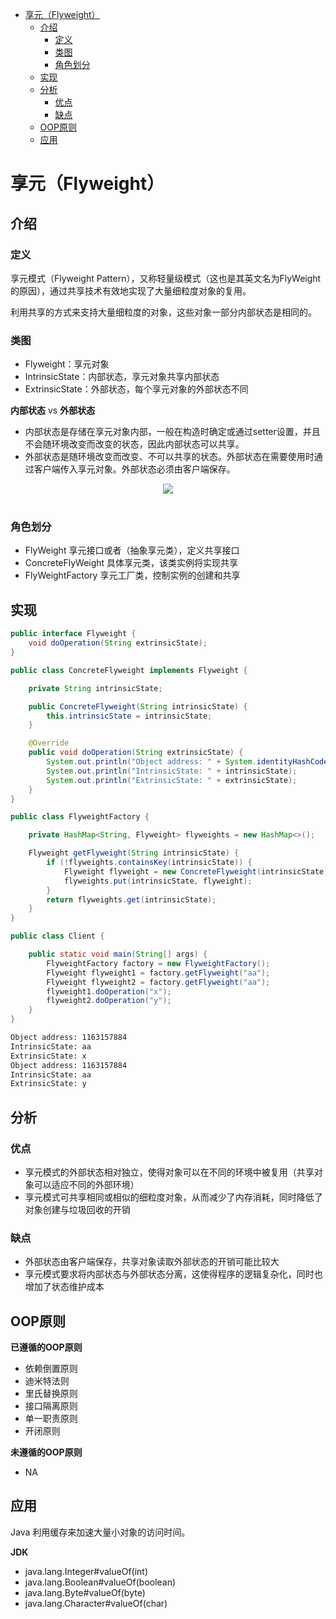 <!-- TOC -->
* [享元（Flyweight）](#享元Flyweight)
  * [介绍](#介绍)
    * [定义](#定义)
    * [类图](#类图)
    * [角色划分](#角色划分)
  * [实现](#实现)
  * [分析](#分析)
    * [优点](#优点)
    * [缺点](#缺点)
  * [OOP原则](#OOP原则)
  * [应用](#应用)

<!-- TOC -->


# 享元（Flyweight）

## 介绍

### 定义

享元模式（Flyweight Pattern），又称轻量级模式（这也是其英文名为FlyWeight的原因），通过共享技术有效地实现了大量细粒度对象的复用。

利用共享的方式来支持大量细粒度的对象，这些对象一部分内部状态是相同的。

### 类图

- Flyweight：享元对象
- IntrinsicState：内部状态，享元对象共享内部状态
- ExtrinsicState：外部状态，每个享元对象的外部状态不同

**内部状态** vs **外部状态**
- 内部状态是存储在享元对象内部，一般在构造时确定或通过setter设置，并且不会随环境改变而改变的状态，因此内部状态可以共享。
- 外部状态是随环境改变而改变、不可以共享的状态。外部状态在需要使用时通过客户端传入享元对象。外部状态必须由客户端保存。

<div align="center"> <img src="https://cs-notes-1256109796.cos.ap-guangzhou.myqcloud.com/5f5c22d5-9c0e-49e1-b5b0-6cc7032724d4.png"/> </div><br>

### 角色划分

- FlyWeight 享元接口或者（抽象享元类），定义共享接口
- ConcreteFlyWeight 具体享元类，该类实例将实现共享
- FlyWeightFactory 享元工厂类，控制实例的创建和共享

## 实现

```java
public interface Flyweight {
    void doOperation(String extrinsicState);
}
```

```java
public class ConcreteFlyweight implements Flyweight {

    private String intrinsicState;

    public ConcreteFlyweight(String intrinsicState) {
        this.intrinsicState = intrinsicState;
    }

    @Override
    public void doOperation(String extrinsicState) {
        System.out.println("Object address: " + System.identityHashCode(this));
        System.out.println("IntrinsicState: " + intrinsicState);
        System.out.println("ExtrinsicState: " + extrinsicState);
    }
}
```

```java
public class FlyweightFactory {

    private HashMap<String, Flyweight> flyweights = new HashMap<>();

    Flyweight getFlyweight(String intrinsicState) {
        if (!flyweights.containsKey(intrinsicState)) {
            Flyweight flyweight = new ConcreteFlyweight(intrinsicState);
            flyweights.put(intrinsicState, flyweight);
        }
        return flyweights.get(intrinsicState);
    }
}
```

```java
public class Client {

    public static void main(String[] args) {
        FlyweightFactory factory = new FlyweightFactory();
        Flyweight flyweight1 = factory.getFlyweight("aa");
        Flyweight flyweight2 = factory.getFlyweight("aa");
        flyweight1.doOperation("x");
        flyweight2.doOperation("y");
    }
}
```

```html
Object address: 1163157884
IntrinsicState: aa
ExtrinsicState: x
Object address: 1163157884
IntrinsicState: aa
ExtrinsicState: y
```
## 分析

### 优点

- 享元模式的外部状态相对独立，使得对象可以在不同的环境中被复用（共享对象可以适应不同的外部环境）
- 享元模式可共享相同或相似的细粒度对象，从而减少了内存消耗，同时降低了对象创建与垃圾回收的开销

### 缺点
- 外部状态由客户端保存，共享对象读取外部状态的开销可能比较大
- 享元模式要求将内部状态与外部状态分离，这使得程序的逻辑复杂化，同时也增加了状态维护成本

## OOP原则

**已遵循的OOP原则**
- 依赖倒置原则
- 迪米特法则
- 里氏替换原则
- 接口隔离原则
- 单一职责原则
- 开闭原则

**未遵循的OOP原则**
- NA

## 应用

Java 利用缓存来加速大量小对象的访问时间。

**JDK**
- java.lang.Integer#valueOf(int)
- java.lang.Boolean#valueOf(boolean)
- java.lang.Byte#valueOf(byte)
- java.lang.Character#valueOf(char)

